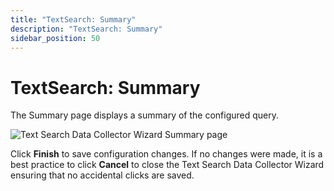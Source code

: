 ```yaml
---
title: "TextSearch: Summary"
description: "TextSearch: Summary"
sidebar_position: 50
---
```


# TextSearch: Summary

The Summary page displays a summary of the configured query.

![Text Search Data Collector Wizard Summary page](/img/product_docs/accessanalyzer/12.0/admin/datacollector/textsearch/summary.webp)

Click **Finish** to save configuration changes. If no changes were made, it is a best practice to
click **Cancel** to close the Text Search Data Collector Wizard ensuring that no accidental clicks
are saved.
